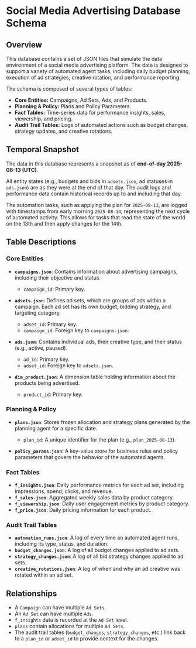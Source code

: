 # Social Media Advertising Database Schema

## Overview

This database contains a set of JSON files that simulate the data environment of a social media advertising platform. The data is designed to support a variety of automated agent tasks, including daily budget planning, execution of ad strategies, creative rotation, and performance reporting.

The schema is composed of several types of tables:
- **Core Entities:** Campaigns, Ad Sets, Ads, and Products.
- **Planning & Policy:** Plans and Policy Parameters.
- **Fact Tables:** Time-series data for performance insights, sales, viewership, and pricing.
- **Audit Trail Tables:** Logs of automated actions such as budget changes, strategy updates, and creative rotations.

## Temporal Snapshot

The data in this database represents a snapshot as of **end-of-day 2025-08-13 (UTC)**.

All entity states (e.g., budgets and bids in `adsets.json`, ad statuses in `ads.json`) are as they were at the end of that day. The audit logs and performance data contain historical records up to and including that day.

The automation tasks, such as applying the plan for `2025-08-13`, are logged with timestamps from early morning `2025-08-14`, representing the next cycle of automated activity. This allows for tasks that read the state of the world on the 13th and then apply changes for the 14th.

## Table Descriptions

### Core Entities

- **`campaigns.json`**: Contains information about advertising campaigns, including their objective and status.
  - `campaign_id`: Primary key.

- **`adsets.json`**: Defines ad sets, which are groups of ads within a campaign. Each ad set has its own budget, bidding strategy, and targeting category.
  - `adset_id`: Primary key.
  - `campaign_id`: Foreign key to `campaigns.json`.

- **`ads.json`**: Contains individual ads, their creative type, and their status (e.g., active, paused).
  - `ad_id`: Primary key.
  - `adset_id`: Foreign key to `adsets.json`.

- **`dim_product.json`**: A dimension table holding information about the products being advertised.
  - `product_id`: Primary key.

### Planning & Policy

- **`plans.json`**: Stores frozen allocation and strategy plans generated by the planning agent for a specific date.
  - `plan_id`: A unique identifier for the plan (e.g., `plan_2025-08-13`).

- **`policy_params.json`**: A key-value store for business rules and policy parameters that govern the behavior of the automated agents.

### Fact Tables

- **`f_insights.json`**: Daily performance metrics for each ad set, including impressions, spend, clicks, and revenue.
- **`f_sales.json`**: Aggregated weekly sales data by product category.
- **`f_viewership.json`**: Daily user engagement metrics by product category.
- **`f_price.json`**: Daily pricing information for each product.

### Audit Trail Tables

- **`automation_runs.json`**: A log of every time an automated agent runs, including its type, status, and duration.
- **`budget_changes.json`**: A log of all budget changes applied to ad sets.
- **`strategy_changes.json`**: A log of all bid strategy changes applied to ad sets.
- **`creative_rotations.json`**: A log of when and why an ad creative was rotated within an ad set.

## Relationships

- A `Campaign` can have multiple `Ad Sets`.
- An `Ad Set` can have multiple `Ads`.
- `f_insights` data is recorded at the `Ad Set` level.
- `plans` contain allocations for multiple `Ad Sets`.
- The audit trail tables (`budget_changes`, `strategy_changes`, etc.) link back to a `plan_id` or `adset_id` to provide context for the changes.
